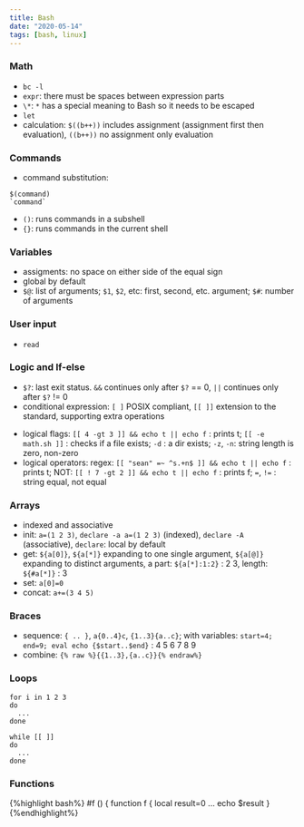 ```yaml
---
title: Bash
date: "2020-05-14"
tags: [bash, linux]
---
```


### Math
- `bc -l`
- `expr`: there must be spaces between expression parts
- `\*`: `*` has a special meaning to Bash so it needs to be escaped
- `let`
- calculation: `$((b++))` includes assignment (assignment first then evaluation), `((b++))` no assignment only evaluation

### Commands
- command substitution:
```
$(command)
`command`
```
- `()`: runs commands in a subshell
- `{}`: runs commands in the current shell

### Variables
- assigments: no space on either side of the equal sign
- global by default
- `$@`: list of arguments; `$1`, `$2`, etc: first, second, etc. argument; `$#`: number of arguments

### User input
- `read`

### Logic and If-else
- `$?`: last exit status. `&&` continues only after `$?` == 0, `||` continues only after `$?` != 0
- conditional expression: `[ ]` POSIX compliant, `[[ ]]` extension to the standard, supporting extra operations
+ logical flags: `[[ 4 -gt 3 ]] && echo t || echo f` : prints t; `[[ -e math.sh ]]` : checks if a file exists; `-d` : a dir exists; `-z`, `-n`: string length is zero, non-zero
+ logical operators: regex: `[[ "sean" =~ ^s.+n$ ]] && echo t || echo f` : prints t; NOT: `[[ ! 7 -gt 2 ]] && echo t || echo f` : prints f; `=`, `!=` : string equal, not equal

### Arrays
- indexed and associative
- init: `a=(1 2 3)`, `declare -a a=(1 2 3)` (indexed), `declare -A` (associative), `declare`: local by default
- get: `${a[0]}`, `${a[*]}` expanding to one single argument, `${a[@]}` expanding to distinct arguments, a part: `${a[*]:1:2}` : 2 3, length: `${#a[*]}` : 3
- set: `a[0]=0`
- concat: `a+=(3 4 5)`

### Braces
- sequence: `{ .. }`, `a{0..4}c`, `{1..3}{a..c}`; with variables: `start=4; end=9; eval echo {$start..$end}` : 4 5 6 7 8 9
- combine: `{% raw %}{{1..3},{a..c}}{% endraw%}`

### Loops
```
for i in 1 2 3
do
  ...
done
```
```
while [[ ]]
do
  ...
done
```

### Functions
{%highlight bash%}
#f () {
function f {
  local result=0
  ...
  echo $result
}
{%endhighlight%}
